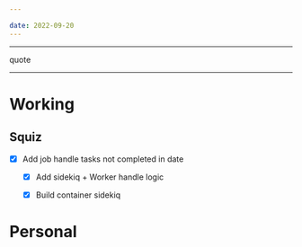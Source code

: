 ```yaml
---

date: 2022-09-20
---
```




---
quote

---


# Working

## Squiz
- [x] Add job handle tasks not completed in date
	- [x] Add sidekiq + Worker handle logic
	- [x] Build container sidekiq


# Personal

